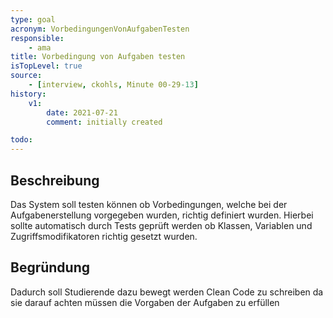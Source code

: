 ```yaml
---
type: goal
acronym: VorbedingungenVonAufgabenTesten
responsible:
    - ama
title: Vorbedingung von Aufgaben testen
isTopLevel: true
source:
    - [interview, ckohls, Minute 00-29-13]
history:
    v1:
        date: 2021-07-21
        comment: initially created

todo:
---
```


## Beschreibung

Das System soll testen können ob Vorbedingungen, welche bei der Aufgabenerstellung vorgegeben wurden, richtig definiert wurden. Hierbei sollte automatisch durch Tests geprüft werden ob Klassen, Variablen und Zugriffsmodifikatoren richtig gesetzt wurden.


## Begründung
Dadurch soll Studierende dazu bewegt werden Clean Code zu schreiben da sie darauf achten müssen die Vorgaben der Aufgaben zu erfüllen
